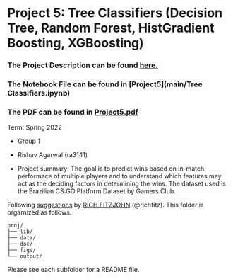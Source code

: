 # Project 5: Tree Classifiers (Decision Tree, Random Forest, HistGradient Boosting, XGBoosting)

### The Project Description can be found [here.](doc/README.md)
### The Notebook File can be found in [Project5](main/Tree Classifiers.ipynb)
### The PDF can be found in [Project5.pdf](doc/Project5_PDF.pdf)
Term: Spring 2022

+ Group 1
+ Rishav Agarwal (ra3141)

+ Project summary: The goal is to predict wins based on in-match performace of multiple players and to understand which features may act as the deciding factors in determining the wins. The dataset used is the Brazilian CS:GO Platform Dataset by Gamers Club.
	
Following [suggestions](http://nicercode.github.io/blog/2013-04-05-projects/) by [RICH FITZJOHN](http://nicercode.github.io/about/#Team) (@richfitz). This folder is orgarnized as follows.

```
proj/
├── lib/
├── data/
├── doc/
├── figs/
└── output/
```

Please see each subfolder for a README file.
